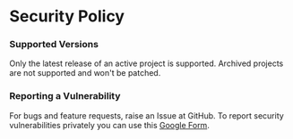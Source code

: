 # Security Policy

### Supported Versions

Only the latest release of an active project is supported. Archived projects are not supported and won't be patched.

### Reporting a Vulnerability

For bugs and feature requests, raise an Issue at GitHub. To report security vulnerabilities privately you can use this [Google Form](https://docs.google.com/forms/d/e/1FAIpQLSfZZqcXd9y_ltIwO-kvW5zXgLhnIAybi6tLWOHU2KgNKrd26w/viewform?usp=sf_link).